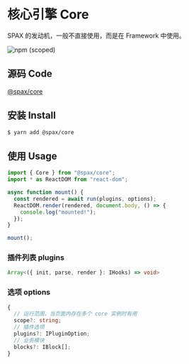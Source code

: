 # 核心引擎 Core

SPAX 的发动机，一般不直接使用，而是在 Framework 中使用。

![npm (scoped)](https://img.shields.io/npm/v/@spax/core?color=4caf50)

## 源码 Code

[@spax/core](https://github.com/spaxjs/spax/tree/master/packages/core)

## 安装 Install

```bash
$ yarn add @spax/core
```

## 使用 Usage

```typescript
import { Core } from "@spax/core";
import * as ReactDOM from "react-dom";

async function mount() {
  const rendered = await run(plugins, options);
  ReactDOM.render(rendered, document.body, () => {
    console.log("mounted!");
  });
}

mount();
```

### 插件列表 plugins

```typescript
Array<({ init, parse, render }: IHooks) => void>
```

### 选项 options

```typescript
{
  // 运行范围，当页面内存在多个 core 实例时有用
  scope?: string;
  // 插件选项
  plugins?: IPluginOption;
  // 业务模块
  blocks?: IBlock[];
}
```
